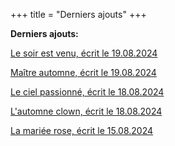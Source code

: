 +++
title = "Derniers ajouts"
+++

**Derniers ajouts:**

[Le soir est venu, écrit le 19.08.2024](./seasons/21_vingt_et_unieme_saison/le_soir_est_venu/)

[Maître automne, écrit le 19.08.2024](./seasons/21_vingt_et_unieme_saison/maitre_automne/)

[Le ciel passionné, écrit le 18.08.2024](./seasons/21_vingt_et_unieme_saison/le_ciel_passionne/)

[L'automne clown, écrit le 18.08.2024](./seasons/21_vingt_et_unieme_saison/l_automne_clown/)

[La mariée rose, écrit le 15.08.2024](./seasons/21_vingt_et_unieme_saison/la_mariee_rose/)

